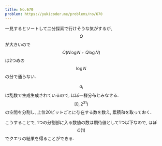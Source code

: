 ```yaml
---
title: No.670
problem: https://yukicoder.me/problems/no/670
---
```

一見するとソートして二分探索で行けそうな気がするが, $$ Q $$ が大きいので $$ O(N\log N + Q\log N) $$ は2つめの $$ \log N $$ の分で通らない.

$$ a_i $$ は乱数で生成生成されているので, ほぼ一様分布とみなせる. $$ [0, 2^{31}) $$ の空間を分割し, 上位20ビットごとに存在する数を数え, 累積和を取っておく.

こうすることで, 1つの分割部に入る数値の数は期待値として1つ以下なので, ほぼ $$ O(1) $$ でクエリの結果を得ることができる.
